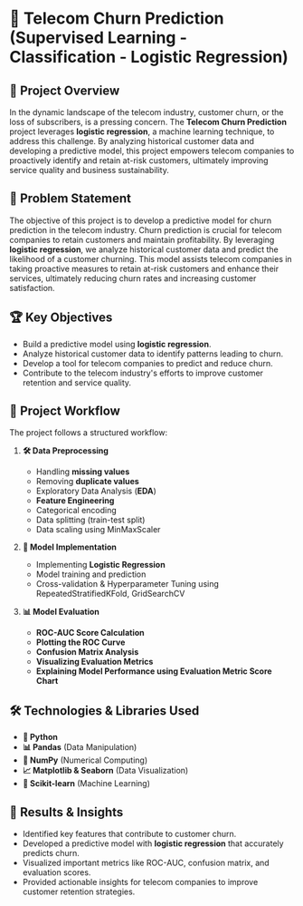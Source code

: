 # 📡 Telecom Churn Prediction (Supervised Learning - Classification - Logistic Regression)

## 📌 Project Overview
In the dynamic landscape of the telecom industry, customer churn, or the loss of subscribers, is a pressing concern. The **Telecom Churn Prediction** project leverages **logistic regression**, a machine learning technique, to address this challenge. By analyzing historical customer data and developing a predictive model, this project empowers telecom companies to proactively identify and retain at-risk customers, ultimately improving service quality and business sustainability.

## 🎯 Problem Statement
The objective of this project is to develop a predictive model for churn prediction in the telecom industry. Churn prediction is crucial for telecom companies to retain customers and maintain profitability. By leveraging **logistic regression**, we analyze historical customer data and predict the likelihood of a customer churning. This model assists telecom companies in taking proactive measures to retain at-risk customers and enhance their services, ultimately reducing churn rates and increasing customer satisfaction.

## 🏆 Key Objectives
- Build a predictive model using **logistic regression**.
- Analyze historical customer data to identify patterns leading to churn.
- Develop a tool for telecom companies to predict and reduce churn.
- Contribute to the telecom industry's efforts to improve customer retention and service quality.

## 🔄 Project Workflow
The project follows a structured workflow:

1. **🛠 Data Preprocessing**
   - Handling **missing values**
   - Removing **duplicate values**
   - Exploratory Data Analysis (**EDA**)
   - **Feature Engineering**
   - Categorical encoding
   - Data splitting (train-test split)
   - Data scaling using MinMaxScaler

2. **🤖 Model Implementation**
   - Implementing **Logistic Regression**
   - Model training and prediction
   - Cross-validation & Hyperparameter Tuning using RepeatedStratifiedKFold, GridSearchCV

3. **📊 Model Evaluation**
   - **ROC-AUC Score Calculation**
   - **Plotting the ROC Curve**
   - **Confusion Matrix Analysis**
   - **Visualizing Evaluation Metrics**
   - **Explaining Model Performance using Evaluation Metric Score Chart**

## 🛠 Technologies & Libraries Used
- **🐍 Python**
- **📊 Pandas** (Data Manipulation)
- **🔢 NumPy** (Numerical Computing)
- **📈 Matplotlib & Seaborn** (Data Visualization)
- **🤖 Scikit-learn** (Machine Learning)

## 📌 Results & Insights
- Identified key features that contribute to customer churn.
- Developed a predictive model with **logistic regression** that accurately predicts churn.
- Visualized important metrics like ROC-AUC, confusion matrix, and evaluation scores.
- Provided actionable insights for telecom companies to improve customer retention strategies.





